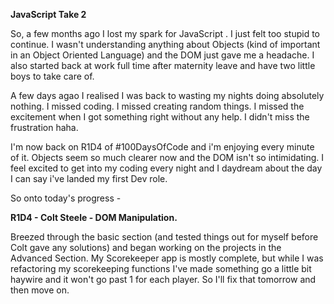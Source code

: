 <b>JavaScript Take 2</b>

So, a few months ago I lost my spark for JavaScript . I just felt too stupid to continue. I wasn't understanding anything about Objects (kind of important in an Object Oriented Language) and the DOM just gave me a headache. I also started back at work full time after maternity leave and have two little boys to take care of.

A few days agao I realised I was back to wasting my nights doing absolutely nothing. I missed coding. I missed creating random things. I missed the excitement when I got something right without any help. I didn't miss the frustration haha.

I'm now back on R1D4 of #100DaysOfCode and i'm enjoying every minute of it. Objects seem so much clearer now and the DOM isn't so intimidating. I feel excited to get into my coding every night and I daydream about the day I can say i've landed my first Dev role. 

So onto today's progress - 

<b>R1D4 - Colt Steele - DOM Manipulation.</b>

Breezed through the basic section (and tested things out for myself before Colt gave any solutions) and began working on the projects in the Advanced Section. My Scorekeeper app is mostly complete, but while I was refactoring my scorekeeping functions I've made something go a little bit haywire and it won't go past 1 for each player. So I'll fix that tomorrow and then move on. 
